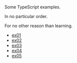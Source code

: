 Some TypeScript examples.

In no particular order.

For no other reason than learning.

- [ex01](./ex01/README.md)
- [ex02](./ex02/README.md)
- [ex03](./ex03/README.md)
- [ex04](./ex04/README.md)
- [ex05](./ex05/README.md)
